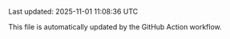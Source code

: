 Last updated: 2025-11-01 11:08:36 UTC

This file is automatically updated by the GitHub Action workflow.
